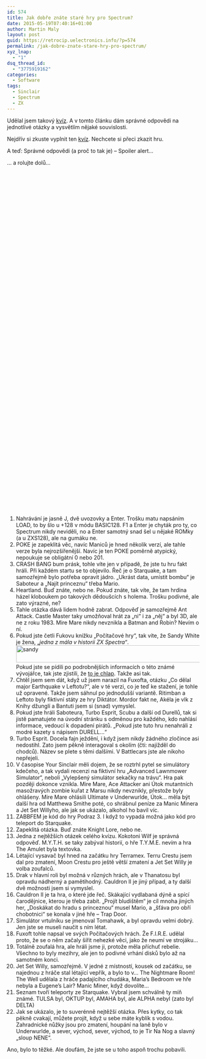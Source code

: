 ```yaml
---
id: 574
title: Jak dobře znáte staré hry pro Spectrum?
date: 2015-05-19T07:40:16+01:00
author: Martin Maly
layout: post
guid: https://retrocip.uelectronics.info/?p=574
permalink: /jak-dobre-znate-stare-hry-pro-spectrum/
xyz_lnap:
  - "1"
dsq_thread_id:
  - "3775919162"
categories:
  - Software
tags:
  - Sinclair
  - Spectrum
  - ZX
---
```

Udělal jsem takový [kvíz](https://retrocip.cz/kviz-hry-na-zx-spectrum/). A v tomto článku dám správné odpovědi na jednotlivé otázky a vysvětlím nějaké souvislosti.

<!--more-->

Nejdřív si zkuste vyplnit ten [kvíz](https://retrocip.cz/kviz-hry-na-zx-spectrum/). Nechcete si přeci zkazit hru.

A teď: Správné odpovědi (a proč to tak je) &#8211; Spoiler alert&#8230;

&#8230; a rolujte dolů&#8230;

&nbsp;

&nbsp;

&nbsp;

&nbsp;

&nbsp;

&nbsp;

&nbsp;

&nbsp;

&nbsp;

&nbsp;

&nbsp;

&nbsp;

&nbsp;

&nbsp;

&nbsp;

&nbsp;

&nbsp;

&nbsp;

&nbsp;

&nbsp;

&nbsp;

&nbsp;

&nbsp;

&nbsp;

&nbsp;

&nbsp;

&nbsp;

&nbsp;

&nbsp;

  1. Nahrávání je jasně J, dvě uvozovky a Enter. Trošku matu napsáním LOAD, to by šlo u +128 v módu BASIC128. F1 a Enter je chyták pro ty, co Spectrum nikdy neviděli, no a Enter samotný snad šel u nějaké ROMky (a u ZXS128), ale na gumáku ne.
  2. POKE je zapeklitá věc, navíc Maniců je hned několik verzí, ale tahle verze byla nejrozšířenější. Navíc je ten POKE poměrně atypický, nepoukuje se obligátní 0 nebo 201.
  3. CRASH BANG bum prásk, tohle víte jen v případě, že jste tu hru fakt hráli. Při každém startu se to objevilo. Řeč je o Starquake, a tam samozřejmě bylo potřeba opravit jádro. &#8222;Ukrást data, umístit bombu&#8220; je Saboteur a &#8222;Najít princeznu&#8220; třeba Mario.
  4. Heartland. Buď znáte, nebo ne. Pokud znáte, tak víte, že tam hrdina házel kloboukem po takových dědoušcích s holema. Trošku podivné, ale zato výrazné, ne?
  5. Tahle otázka dává lidem hodně zabrat. Odpověď je samozřejmě Ant Attack. Castle Master taky umožňoval hrát za &#8222;ni&#8220; i za &#8222;něj&#8220; a byl 3D, ale ne z roku 1983. Mire Mare nikdy nevznikla a Batman and Robin? Nevím o ní.
  6. Pokud jste četli Fukovu knížku &#8222;Počítačové hry&#8220;, tak víte, že Sandy White je žena, &#8222;_jedna z mála v historii ZX Spectra&#8220;_.  
<img loading="lazy" class="aligncenter size-medium wp-image-575" src="https://retrocip.uelectronics.info/wp-content/uploads/sites/6/2015/05/sandy-650x45.png" alt="sandy" width="650" height="45" srcset="https://retrocip.cz/wp-content/uploads/sites/6/2015/05/sandy-650x45.png 650w, https://retrocip.cz/wp-content/uploads/sites/6/2015/05/sandy.png 880w" sizes="(max-width: 650px) 100vw, 650px" /> Pokud jste se pídili po podrobnějších informacích o této známé vývojářce, tak jste zjistili, že [to je chlap](https://cpcrulez.fr/auteur-sandy_white.htm). Takže asi tak.
  7. Chtěl jsem sem dát, když už jsem narazil na Fuxofta, otázku &#8222;Co dělal major Earthquake v Leftotu?&#8220;, ale v té verzi, co je teď ke stažení, je tohle už opravené. Takže jsem sáhnul po jednodušší variantě. Ritimban a Leftoto byly fiktivní státy ze hry Diktátor. Mordor fakt ne, Akéla je vlk z Knihy džunglí a Bantuti jsem si (snad) vymyslel.
  8. Pokud jste hráli Saboteura, Turbo Esprit, Scubu a další od Durellů, tak si jistě pamatujete na úvodní stránku s odměnou pro každého, kdo nahlásí informace, vedoucí k dopadení pirátů. &#8222;Pokud jste tuto hru nenahráli z modré kazety s nápisem DURELL&#8230;&#8220;
  9. Turbo Esprit. Docela fajn ježdění, i když jsem nikdy žádného zločince asi nedostihl. Zato jsem pěkně interagoval s okolím (čti: najížděl do chodců). Název se plete s těmi dalšími. V Battlecars jste ale nikoho nepřejeli.
 10. V časopise Your Sinclair měli dojem, že se roztrhl pytel se simulátory kdečeho, a tak vydali recenzi na fiktivní hru &#8222;Advanced Lawnmower Simulator&#8220;, neboli &#8222;Vylepšený simulátor sekačky na trávu&#8220;. Hra pak později dokonce vznikla. Mire Mare, Ace Attacker ani Útok mutantních masožravých zombie kuřat z Marsu nikdy nevznikly, přestože byly ohlášeny. Mire Mare ohlásili Ultimate v Underwurlde, Útok&#8230; měla být další hra od Matthewa Smithe poté, co shrábnul peníze za Manic Minera a Jet Set Willyho, ale jak se ukázalo, alkohol ho bavil víc.
 11. ZABBFEM je kód do hry Podraz 3. I když to vypadá možná jako kód pro teleport do Starquake.
 12. Zapeklitá otázka. Buď znáte Knight Lore, nebo ne.
 13. Jedna z nejtěžších otázek celého kvízu. Kokotoni Wilf je správná odpověď. M.Y.T.H. se taky zabýval historií, o hře T.Y.M.E. nevím a hra The Amulet byla textovka.
 14. Létající vysavač byl hned na začátku hry Terramex. Terru Crestu jsem dal pro zmatení, Moon Crestu pro ještě větší zmatení a Jet Set Willy je volba zoufalců.
 15. Drak v hlavní roli byl možná v různých hrách, ale v Thanatosu byl opravdu nádherný a pamětihodný. Cauldron II je jiný případ, a ty další dvě možnosti jsem si vymyslel.
 16. Cauldron II je ta hra, o které jde řeč. Skákající vydlabaná dýně a spící čarodějnice, kterou je třeba zabít. &#8222;Projít bludištěm&#8220; je cíl mnoha jiných her, &#8222;Doskákat do hradu s princeznou&#8220; musel Mario, a &#8222;šťáva pro obří chobotnici&#8220; se konala v jiné hře &#8211; Trap Door.
 17. Simulátor vrtulníku se jmenoval Tomahawk, a byl opravdu velmi dobrý. Jen jste se museli naučit s ním létat.
 18. Fuxoft tohle napsal ve svých Počítačových hrách. Že F.I.R.E. udělal proto, že se o něm začaly šířit nehezké věci, jako že neumí ve strojáku&#8230;
 19. Totálně zoufalá hra, ale hráli jsme ji, protože měla příchuť rebelie. Všechno to byly mezihry, ale jen to podivné vrhání disků bylo až na samotném konci.
 20. Jet Set Willy, samozřejmě. V jedné z místností, kousek od začátku, se najednou z hráče stal létající vepřík, a bylo to v&#8230; The Nightmare Room! The Well udělala z hráče padajícího chudáka, Maria&#8217;s Bedroom ve hře nebyla a Eugene&#8217;s Lair? Manic Miner, když dovolíte&#8230;
 21. Seznam tvoří teleporty ze Starquake. Vybral jsem schválně ty míň známé. TULSA byl, OKTUP byl, AMAHA byl, ale ALPHA nebyl (zato byl DELTA)
 22. Jak se ukázalo, je to suverénně nejtěžší otázka. Přes kytky, co tak pěkně cvakají, můžete projít, když u sebe máte kyblík s vodou. Zahradnické nůžky jsou pro zmatení, houpání na laně bylo v Underwurlde, a sever, východ, sever, východ, to je Tir Na Nog a slavný &#8222;sloup NENE&#8220;.

Ano, bylo to těžké. Ale doufám, že jste se u toho aspoň trochu pobavili.